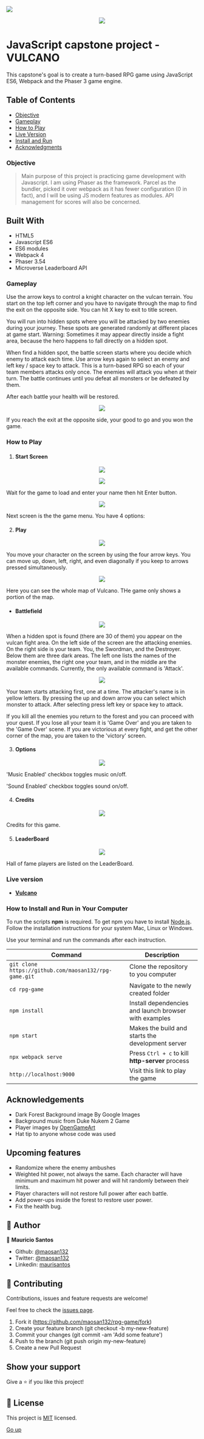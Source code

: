 ![](https://img.shields.io/badge/Microverse-blueviolet)
<p align="center">
<img src="guide/title-for-readme.png">
</p>

# JavaScript capstone project - VULCANO

This capstone's goal is to create a turn-based RPG game using JavaScript ES6, Webpack and the Phaser 3 game engine.

## Table of Contents

- [Objective](#Objective)
- [Gameplay](#Gameplay)
- [How to Play](#How-to-Play)
- [Live Version](#Live-version)
- [Install and Run](#How-to-Install-and-Run-in-Your-Computer)
- [Acknowledgments](#Acknowledgments)

### Objective

> Main purpose of this project is practicing game development with Javascript. I am using Phaser as the framework. Parcel as the bundler, picked it over webpack as it has fewer configuration (0 in fact), and I will be using JS modern features as modules. API management for scores will also be concerned.

## Built With

- HTML5
- Javascript ES6
- ES6 modules
- Webpack 4
- Phaser 3.54
- Microverse Leaderboard API

### Gameplay

Use the arrow keys to control a knight character on the vulcan terrain. You start on the top left corner and you have to navigate through the map to find the exit on the opposite side. You can hit X key to exit to title screen.

You will run into hidden spots where you will be attacked by two enemies during your journey. These spots are generated randomly at different places at game start. Warning: Sometimes it may appear directly inside a fight area, because the hero happens to fall directly on a hidden spot.

When find a hidden spot, the battle screen starts where you decide which enemy to attack each time. Use arrow keys again to select an enemy and left key / space key to attack. This is a turn-based RPG so each of your team members attacks only once. The enemies will attack you when at their turn. The battle continues until you defeat all monsters or be defeated by them.

After each battle your health will be restored.

<p align="center">
<img src="guide/mapa-vulcano2.png">
</p>

If you reach the exit at the opposite side, your good to go and you won the game.

### How to Play

1. #### Start Screen

<p align="center">
<img src="guide/start-screen.png">
</p>

<p align="center">
<img src="guide/input-screen.png">
</p>

Wait for the game to load and enter your name then hit Enter button.

<p align="center">
<img src="guide/title-screen.png">
</p>

Next screen is the the game menu. You have 4 options:

2. #### Play

<p align="center">
<img src="guide/game-screen.png">
</p>

You move your character on the screen by using the four arrow keys. You can move up, down, left, right, and even diagonally if you keep to arrows pressed simultaneously.

<p align="center">
<img src="guide/game-scene-complete.png">
</p>

Here you can see the whole map of Vulcano. THe game only shows a portion of the map.
- #### Battlefield

<p align="center">
<img src="guide/hidden-spot.png">
</p>

When a hidden spot is found (there are 30 of them) you appear on the vulcan fight area. On the left side of the screen are the attacking enemies. On the right side is your team. You, the Swordman,  and the Destroyer. Below them are three dark areas. The left one lists the names of the monster enemies, the right one your team, and in the middle are the available commands. Currently, the only available command is 'Attack'.

<p align="center">
<img src="guide/fight-screen.png">
</p>

Your team starts attacking first, one at a time. The attacker's name is in yellow letters. By pressing the up and down arrow you can select which monster to attack. After selecting press left key or space key to attack.

If you kill all the enemies you return to the forest and you can proceed with your quest. If you lose all your team it is 'Game Over' and you are taken to the 'Game Over' scene. If you are victorious at every fight, and get the other corner of the map, you are taken to the 'victory' screen.

3. #### Options

<p align="center">
<img src="guide/options.png">
</p>

'Music Enabled' checkbox toggles music on/off.

'Sound Enabled' checkbox toggles sound on/off.

4. #### Credits

<p align="center">
<img src="guide/credits.png">
</p>

Credits for this game.

5. #### LeaderBoard

<p align="center">
<img src="guide/scoreboard.png">
</p>

Hall of fame players are listed on the LeaderBoard.

### Live version

- [**Vulcano**](http://mauriciosantos.paternit.com/io/vulcano/)

### How to Install and Run in Your Computer

To run the scripts **npm** is required. To get npm you have to install [Node.js](https://nodejs.org). Follow the installation instructions for your system Mac, Linux or Windows.

Use your terminal and run the commands after each instruction.

| Command                                               | Description                                           |
| ---------------------------------------------------   | ----------------------------------------------------- |
| `git clone https://github.com/maosan132/rpg-game.git` | Clone the repository to you computer                  |
| `cd rpg-game`                                         | Navigate to the newly created folder                  |
| `npm install`                                         | Install dependencies and launch browser with examples |
| `npm start`                                           | Makes the build and starts the development server     |
| `npx webpack serve`                                   | Press `Ctrl + c` to kill **http-server** process      |
| `http://localhost:9000`                               | Visit this link to play the game                      |


## Acknowledgements

- Dark Forest Background image By Google Images
- Background music from Duke Nukem 2 Game
- Player images by [OpenGameArt](https://opengameart.com)
- Hat tip to anyone whose code was used

## Upcoming features

- Randomize where the enemy ambushes
- Weighted hit power, not always the same. Each character will have minimum and maximum hit power and will hit randomly between their limits.
- Player characters will not restore full power after each battle.
- Add power-ups inside the forest to restore user power.
- Fix the health bug.

## 👤 Author

👤 **Mauricio Santos**

- Github: [@maosan132](https://github.com/maosan132)
- Twitter: [@maosan132](https://twitter.com/maosan132)
- Linkedin: [maurisantos](https://www.linkedin.com/in/mauricsantos)

## 🤝 Contributing

Contributions, issues and feature requests are welcome!

Feel free to check the [issues page](https://github.com/maosan132/rpg-game/issues).

1. Fork it (https://github.com/maosan132/rpg-game/fork)
2. Create your feature branch (git checkout -b my-new-feature)
3. Commit your changes (git commit -am 'Add some feature')
4. Push to the branch (git push origin my-new-feature)
5. Create a new Pull Request

## Show your support

Give a ⭐️ if you like this project!

## 📝 License

This project is [MIT](lic.url) licensed.


[Go up](#Table-of-Contents)
